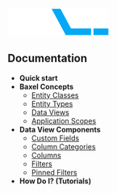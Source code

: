 ![enter image description here](https://raw.githubusercontent.com/BaxelSystems/user-docs/master/img/BAXEL-logo-dark-200.png)

## Documentation

* **Quick start**
* **Baxel Concepts**
  * [Entity Classes](Entity-Classes.md)
  * [Entity Types](README.md)
  * [Data Views](README.md)
  * [Application Scopes](README.md)
* **Data View Components**
  * [Custom Fields](README.md)
  * [Column Categories](README.md)
  * [Columns](README.md)
  * [Filters](README.md)
  * [Pinned Filters](README.md)
* **How Do I? (Tutorials)**
<!--stackedit_data:
eyJoaXN0b3J5IjpbLTE2ODYzMDIxOTcsLTc0NjkxMzE0OSwxMj
g3MDc4MjM3LDE0MTMxNTc4MCwyMTMzMjM5NTAyLC04MzAxNzM2
NDcsMjEzMzIzOTUwMiwtNzk1MzMyMjI2LDg2NzIxMjM0MywtMj
E0MDI1MjU0MCwxNzI1OTc5MDc2LC02NzIyMzkxNzgsMTI2Njkz
OTkwMF19
-->